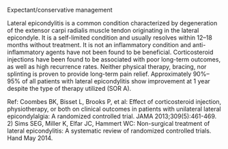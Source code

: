 Expectant/conservative management

Lateral epicondylitis is a common condition characterized by degeneration of the extensor carpi radialis muscle tendon originating in the lateral epicondyle. It is a self-limited condition and usually resolves within 12–18 months without treatment. It is not an inflammatory condition and anti-inflammatory agents have not been found to be beneficial. Corticosteroid injections have been found to be associated with poor long-term outcomes, as well as high recurrence rates. Neither physical therapy, bracing, nor splinting is proven to provide long-term pain relief. Approximately 90%–95% of all patients with lateral epicondylitis show improvement at 1 year despite the type of therapy utilized (SOR A).

Ref:  Coombes BK, Bisset L, Brooks P, et al: Effect of corticosteroid injection, physiotherapy, or both on clinical outcomes in patients with unilateral lateral epicondylalgia: A randomized controlled trial. JAMA 2013;309(5):461-469. 2) Sims SEG, Miller K, Elfar JC, Hammert WC: Non-surgical treatment of lateral epicondylitis: A systematic review of randomized controlled trials. Hand May 2014.